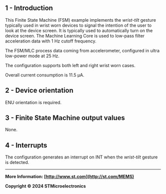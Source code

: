 ## 1 - Introduction

This Finite State Machine (FSM) example implements the *wrist-tilt* gesture typically used in wrist worn devices to signal the intention of the user to look at the device screen. It is typically used to automatically turn on the device screen. The Machine Learning Core is used to low-pass filter acceleration data with 1 Hz cutoff frequency.

The FSM/MLC process data coming from accelerometer, configured in ultra low-power mode at 25 Hz.

The configuration supports both left and right wrist worn cases.

Overall current consumption is 11.5  µA.


## 2 - Device orientation

ENU orientation is required.


## 3 - Finite State Machine output values

None.


## 4 - Interrupts

The configuration generates an interrupt on INT when the *wrist-tilt* gesture is detected.

------

**More Information: [http://www.st.com](http://st.com/MEMS)**

**Copyright © 2024 STMicroelectronics**

